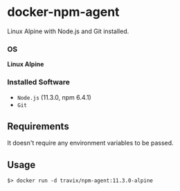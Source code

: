 # docker-npm-agent
Linux Alpine with Node.js and Git installed.

### OS
**Linux Alpine**

### Installed Software
* `Node.js` (11.3.0, npm 6.4.1)
* `Git`

## Requirements
It doesn't require any environment variables to be passed.

## Usage
```
$> docker run -d travix/npm-agent:11.3.0-alpine
```
